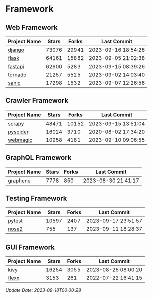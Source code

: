 # Framework

## Web Framework
| Project Name | Stars | Forks | Last Commit |
| ------------ | ----- | ----- | ----------- |
| [django](https://github.com/django/django) | 73076 | 29941 | 2023-09-16 18:54:26 |
| [flask](https://github.com/pallets/flask) | 64161 | 15882 | 2023-09-05 21:02:38 |
| [fastapi](https://github.com/tiangolo/fastapi) | 62600 | 5283 | 2023-09-15 08:39:26 |
| [tornado](https://github.com/tornadoweb/tornado) | 21257 | 5525 | 2023-09-02 14:03:40 |
| [sanic](https://github.com/sanic-org/sanic) | 17298 | 1532 | 2023-09-07 12:26:56 |

## Crawler Framework
| Project Name | Stars | Forks | Last Commit |
| ------------ | ----- | ----- | ----------- |
| [scrapy](https://github.com/scrapy/scrapy) | 48471 | 10152 | 2023-09-15 13:51:04 |
| [pyspider](https://github.com/binux/pyspider) | 16024 | 3710 | 2020-08-02 17:34:20 |
| [webmagic](https://github.com/code4craft/webmagic) | 10958 | 4181 | 2023-09-10 09:06:55 |

## GraphQL Framework
| Project Name | Stars | Forks | Last Commit |
| ------------ | ----- | ----- | ----------- |
| [graphene](https://github.com/graphql-python/graphene) | 7778 | 850 | 2023-08-30 21:41:17 |

## Testing Framework
| Project Name | Stars | Forks | Last Commit |
| ------------ | ----- | ----- | ----------- |
| [pytest](https://github.com/pytest-dev/pytest) | 10597 | 2407 | 2023-09-17 23:51:57 |
| [nose2](https://github.com/nose-devs/nose2) | 755 | 137 | 2023-09-11 18:28:37 |

## GUI Framework
| Project Name | Stars | Forks | Last Commit |
| ------------ | ----- | ----- | ----------- |
| [kivy](https://github.com/kivy/kivy) | 16254 | 3055 | 2023-08-26 08:00:20 |
| [flexx](https://github.com/flexxui/flexx) | 3153 | 261 | 2022-07-22 16:41:15 |

*Update Date: 2023-09-18T00:00:28*